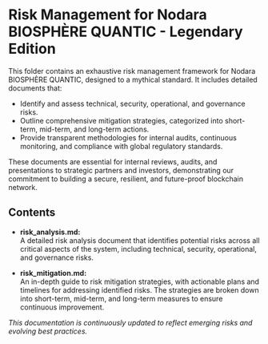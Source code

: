 # Risk Management for Nodara BIOSPHÈRE QUANTIC - Legendary Edition

This folder contains an exhaustive risk management framework for Nodara BIOSPHÈRE QUANTIC, designed to a mythical standard. It includes detailed documents that:
- Identify and assess technical, security, operational, and governance risks.
- Outline comprehensive mitigation strategies, categorized into short-term, mid-term, and long-term actions.
- Provide transparent methodologies for internal audits, continuous monitoring, and compliance with global regulatory standards.

These documents are essential for internal reviews, audits, and presentations to strategic partners and investors, demonstrating our commitment to building a secure, resilient, and future-proof blockchain network.

## Contents

- **risk_analysis.md:**  
  A detailed risk analysis document that identifies potential risks across all critical aspects of the system, including technical, security, operational, and governance risks.
  
- **risk_mitigation.md:**  
  An in-depth guide to risk mitigation strategies, with actionable plans and timelines for addressing identified risks. The strategies are broken down into short-term, mid-term, and long-term measures to ensure continuous improvement.

*This documentation is continuously updated to reflect emerging risks and evolving best practices.*

